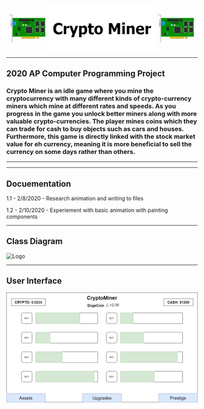 ![Logo](CONTENTS/CryptoMinerLogo.draw.png)
___

## 2020 AP Computer Programming Project
### Crypto Miner is an idle game where you mine the cryptocurrency with many different kinds of crypto-currency miners which mine at different rates and speeds. As you progress in the game you unlock better miners along with more valuable crypto-currencies. The player mines coins which they can trade for cash to buy objects such as cars and houses. Furthermore, this game is directly linked with the stock market value for eh currency, meaning it is more beneficial to sell the currency on some days rather than others.  

___
___

## Docuementation
1.1 - 2/8/2020 - Research animation and writing to files

1.2 - 2/10/2020 - Experiement with basic animation with painting components

___

## Class Diagram
![Logo](https://github.com/ethanbowles03/2020CP2Project/blob/main/CONTENTS/CryptoMinerClassDiagram.png?raw=true)

___

## User Interface

![img](CONTENTS/GUICrypto.png)

